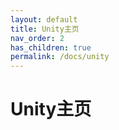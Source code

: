 ```yaml
---
layout: default
title: Unity主页
nav_order: 2
has_children: true
permalink: /docs/unity
---
```


# Unity主页

